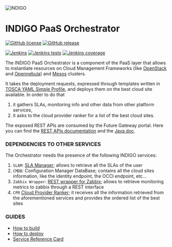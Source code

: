 ![INDIGO](https://pbs.twimg.com/media/Cldr8SHWYAA0JbY.png)

INDIGO PaaS Orchestrator
============================


[![GitHub license](https://img.shields.io/github/license/indigo-dc/orchestrator.svg?maxAge=2592000&style=flat-square)](https://github.com/indigo-dc/orchestrator/blob/master/LICENSE)
[![GitHub release](https://img.shields.io/github/release/indigo-dc/orchestrator.svg?maxAge=2592000&style=flat-square)](https://github.com/indigo-dc/orchestrator/releases/latest)

[![Jenkins](https://img.shields.io/jenkins/s/https/ci.cloud.reply.eu/job/INDIGO/orchestrator-unittest-master.svg?maxAge=2592000&style=flat-square)](https://ci.cloud.reply.eu/job/INDIGO/job/orchestrator-unittest-master/)
[![Jenkins tests](https://img.shields.io/jenkins/t/https/ci.cloud.reply.eu/job/INDIGO/orchestrator-unittest-master.svg?maxAge=2592000&style=flat-square)](https://ci.cloud.reply.eu/job/INDIGO/job/orchestrator-unittest-master/)
[![Jenkins coverage](https://img.shields.io/jenkins/c/https/ci.cloud.reply.eu/job/INDIGO/orchestrator-coverage-master.svg?maxAge=2592000&style=flat-square)](https://ci.cloud.reply.eu/job/INDIGO/job/orchestrator-coverage-master/)


The INDIGO PaaS Orchestrator is a component of the PaaS layer that allows to instantiate resources on Cloud Management Frameworks (like [OpenStack](https://www.openstack.org/) and [Opennebula](http://opennebula.org/)) and [Mesos](http://mesos.apache.org/) clusters.

It takes the deployment requests, expressed through templates written in [TOSCA YAML Simple Profile](http://docs.oasis-open.org/tosca/TOSCA-Simple-Profile-YAML/v1.0/TOSCA-Simple-Profile-YAML-v1.0.html), and deploys them on the best cloud site available. In order to do that
 1. it gathers SLAs, monitoring info and other data from other platform services,
 2. it asks to the cloud provider ranker for a list of the best cloud sites.

The exposed REST APIs are consumed by the Future Gateway portal.
Here you can find the [REST APIs documentation](http://indigo-dc.github.io/orchestrator/restdocs/) and the [Java doc](http://indigo-dc.github.io/orchestrator/apidocs/).

### DEPENDENCIES TO OTHER SERVICES

The Orchestrator needs the presence of the following INDIGO services:

 1. `SLAM`: [SLA Manager](https://indigo-dc.gitbooks.io/slam/content); allows to retrieve all the SLAs of the user
 2. `CMDB`: Configuration Manager DataBase; contains all the cloud sites information, like the identity endpoint, the OCCI endpoint, etc...
 3. `Zabbix Wrapper`: [REST wrapper for Zabbix](https://indigo-dc.gitbooks.io/monitoring/content#1-zabbix-wrapper); allows to retrieve monitoring metrics to zabbix through a REST interface
 4. `CPR` [Cloud Provider Ranker](https://www.gitbook.com/book/indigo-dc/cloud-provider-ranker/content); it receives all the information retrieved from the aforementioned services and provides the ordered list of the best sites

### GUIDES
* [How to build](gitbook/how_to_build.md)
* [How to deploy](gitbook/how_to_deploy.md)
* [Service Reference Card](gitbook/service_reference_card.md)
